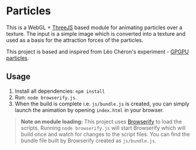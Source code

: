 **Particles**
===================

This is a WebGL + [ThreeJS](https://threejs.org/) based module for animating particles over a texture. The input is a simple image which is converted into a texture and used as a basis for the attraction forces of the particles.

This project is based and inspired from Léo Chéron's experiment - [GPGPU particles](https://github.com/mrgnou/lab/tree/master/src/webgl-gpgpu-particles).


Usage
--------

 1. Install all dependencies: `npm install`
 2. Run: `node browserify.js`.
 3. When the build is complete i.e. `js/bundle.js` is created, you can simply launch the animation by opening `index.html` in your browser.

> **Note on module loading:**
> This project uses [Browserify](http://browserify.org/) to load the scripts.
> Running `node browserify.js` will start Browserify which will build once and watch for changes to the script files. You can find the bundle file built by Browserify created as `js/bundle.js`.
